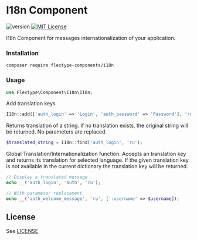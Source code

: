 # I18n Component
![version](https://img.shields.io/badge/version-1.1.0-brightgreen.svg?style=flat-square "Version")
[![MIT License](https://img.shields.io/badge/license-MIT-blue.svg?style=flat-square)](https://github.com/flextype-components/i18n/blob/master/LICENSE)

I18n Component for messages internationalization of your application.

### Installation

```
composer require flextype-components/i18n
```

### Usage

```php
use Flextype\Component\I18n\I18n;
```

Add translation keys
```php
I18n::add(['auth_login' => 'Login', 'auth_password' => 'Password'], 'ru');
```

Returns translation of a string. If no translation exists, the original string will be returned. No parameters are replaced.
```php
$translated_string = I18n::find('auth_login', 'ru');
```

Global Translation/Internationalization function.
Accepts an translation key and returns its translation for selected language.
If the given translation key is not available in the current dictionary the translation key will be returned.
```php
// Display a translated message
echo __('auth_login', 'auth', 'ru');

// With parameter replacement
echo __('auth_welcome_message', 'ru', [':username' => $username]);
```

## License
See [LICENSE](https://github.com/flextype-components/i18n/blob/master/LICENSE)
